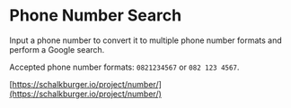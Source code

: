 # Phone Number Search
Input a phone number to convert it to multiple phone number formats and perform a Google search.

Accepted phone number formats: `0821234567` or `082 123 4567`.

[https://schalkburger.io/project/number/](https://schalkburger.io/project/number/)